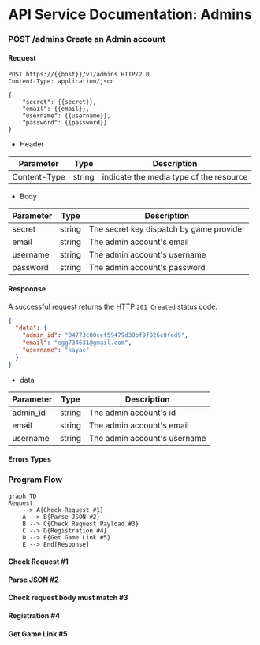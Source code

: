 # API Service Documentation: Admins

### POST /admins Create an Admin account

#### Request

```http
POST https://{{host}}/v1/admins HTTP/2.0
Content-Type: application/json

{
    "secret": {{secret}},
    "email": {{email}},
    "username": {{username}},
    "password": {{password}}
}
```

- Header

| Parameter    | Type   | Description                             |
| ------------ | ------ | --------------------------------------- |
| Content-Type | string | indicate the media type of the resource |

- Body

| Parameter | Type   | Description                              |
| --------- | ------ | ---------------------------------------- |
| secret    | string | The secret key dispatch by game provider |
| email     | string | The admin account's email                |
| username  | string | The admin account's username             |
| password  | string | The admin account's password             |

#### Respoonse

A successful request returns the HTTP `201 Created` status code.

```json
{
  "data": {
    "admin_id": "04773c00cef59479d30bf9f026c8fed9",
    "email": "egg734631@gmail.com",
    "username": "kayac"
  }
}
```

- data

| Parameter | Type   | Description                  |
| --------- | ------ | ---------------------------- |
| admin_id  | string | The admin account's id       |
| email     | string | The admin account's email    |
| username  | string | The admin account's username |

#### Errors Types

### Program Flow

```mermaid
graph TD
Request
    --> A{Check Request #1}
    A --> B{Parse JSON #2}
    B --> C{Check Request Payload #3}
    C --> D{Registration #4}
    D --> E{Get Game Link #5}
    E --> End[Response]
```

#### Check Request #1

#### Parse JSON #2

#### Check request body must match #3

#### Registration #4

#### Get Game Link #5
